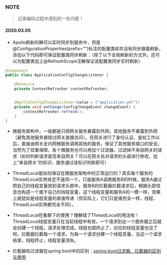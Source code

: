 ### NOTE 

> 记录编码过程中遇到的一些问题！

#### 2020.03.05

- Apollo刷新的确可以实时同步到服务中，但是@ConfigurationProperties(prefix="")标注的配置类却并没有同步跟着刷新，添加以下代码即可保证配置类同步刷新：（除了以下全局刷新的方式外，还可以为配置类加上@RefreshScope注解保证该配置类同步实时刷新）
```java
@Component
public class ApplicationConfigChangeListener {

    @Resource
    private ContextRefresher contextRefresher;


    @ApolloConfigChangeListener(value = {"application.yml"})
    private void onChange(ConfigChangeEvent changeEvent) {
        contextRefresher.refresh();
    }
}
```

- 微服务架构中，一般都是只把网关服务暴露到外网，其他服务不暴露到外网（避免其他服务被绕过网关直接访问）。在网关进行了身份认证、鉴权工作以后，直接由网关走内网微服务调用其他的服务，保证了其他服务接口的安全。当然为了双重保障，各个微服务也可以再加个过滤器，过滤掉不来自网关的请求（如何判断请求是否来自网关？可以在网关处对请求的头部进行修改，加上“来自网关”的标识，服务通过该标识判断即可）

- ThreadLocal<T>是如何保证在微服务架构中的正常运行的？其实每个服务的ThreadLocal<T>实例肯定不是同一个，只是服务A调用服务B的时候，服务A通过把自己的线程变量放到请求头部中，服务B的拦截器拦截请求后，根据头部信息也构造一个属于自己的线程变量，这个线程变量和服务A的一模一样，效果上就犹如是线程变量的直接传递（但实际上，它们只是值完全一样，线程、ThreadLocal<T>实例都完全不同）。

- ThreadLocal<T>在集群下的使用？理解错了ThreadLocal<T>的用法啦！ThreadLocal<T>线程变量只在当前线程中有效，一个请求到达一个服务器之后就会创建一个线程，请求处理完成，线程也就终止了，对应的线程变量也没了呗。拦截器拦截每一个请求，为每一个请求创建一个线程变量，当这一个请求结束，线程终止，线程变量消失。

- 拦截器和过滤器在spring boot中的区别：[spring boot过滤器、拦截器的区别与使用](https://blog.csdn.net/heweimingming/article/details/79993591)



